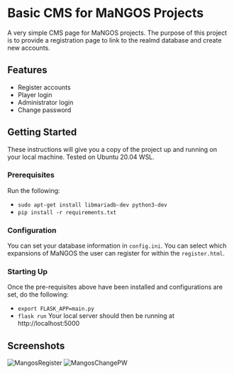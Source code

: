 # Basic CMS for MaNGOS Projects

A very simple CMS page for MaNGOS projects. The purpose of this project is to provide a registration page to link to the realmd database and create new accounts.

## Features

- Register accounts
- Player login
- Administrator login
- Change password

## Getting Started

These instructions will give you a copy of the project up and running on
your local machine. Tested on Ubuntu 20.04 WSL.

### Prerequisites

Run the following:
- `sudo apt-get install libmariadb-dev python3-dev`
- `pip install -r requirements.txt`

### Configuration

You can set your database information in `config.ini`.
You can select which expansions of MaNGOS the user can register for within the `register.html`.

### Starting Up

Once the pre-requisites above have been installed and configurations are set, do the following:
- `export FLASK_APP=main.py`
- `flask run`
Your local server should then be running at http://localhost:5000

## Screenshots
![MangosRegister](https://user-images.githubusercontent.com/58180427/162591117-71d84e9b-f769-4d8d-a5a3-457ef0180c80.png)
![MangosChangePW](https://user-images.githubusercontent.com/58180427/162652190-31ccf1b1-2261-49a3-a6c3-1673d9eb1ebf.png)

